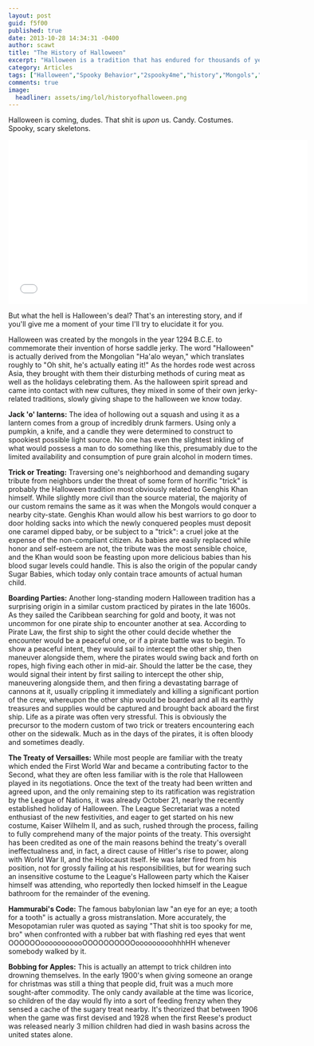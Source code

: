 ```yaml
---
layout: post
guid: f5f00
published: true
date: 2013-10-28 14:34:31 -0400
author: scawt
title: "The History of Halloween"
excerpt: "Halloween is a tradition that has endured for thousands of years in hundreds of cultures, and that is showing no signs of slowing down. While Christmas is slowly gorging itself on more and more of the year, lets step back and take a look at this spooky, scary custom's extensive history."
category: Articles
tags: ["Halloween","Spooky Behavior","2spooky4me","history","Mongols","Genghis Khan","World Wars","pirates","Kaiser","my blood sugar hurts","spooky scary skeletons"]
comments: true 
image:
  headliner: assets/img/lol/historyofhalloween.png
---
```


Halloween is coming, dudes. That shit is _upon_ us. Candy. Costumes. Spooky, scary skeletons.

<iframe width="600" height="330" src="//www.youtube.com/embed/x-agNTzk0a0" frameborder="0" allowfullscreen=""></iframe>

But what the hell is Halloween's deal? That's an interesting story, and if you'll give me a moment of your time I'll try to elucidate it for you.

Halloween was created by the mongols in the year 1294 B.C.E. to commemorate their invention of horse saddle jerky. The word "Halloween" is actually derived from the Mongolian "Ha'alo weyan," which translates roughly to "Oh shit, he's actually eating it!" As the hordes rode west across Asia, they brought with them their disturbing methods of curing meat as well as the holidays celebrating them. As the halloween spirit spread and came into contact with new cultures, they mixed in some of their own jerky-related traditions, slowly giving shape to the halloween we know today.

**Jack 'o' lanterns:** The idea of hollowing out a squash and using it as a lantern comes from a group of incredibly drunk farmers. Using only a pumpkin, a knife, and a candle they were determined to construct to spookiest possible light source. No one has even the slightest inkling of what would possess a man to do something like this, presumably due to the limited availability and consumption of pure grain alcohol in modern times.

**Trick or Treating:** Traversing one's neighborhood and demanding sugary tribute from neighbors under the threat of some form of horrific "trick" is probably the Halloween tradition most obviously related to Genghis Khan himself. While slightly more civil than the source material, the majority of our custom remains the same as it was when the Mongols would conquer a nearby city-state. Genghis Khan would allow his best warriors to go door to door holding sacks into which the newly conquered peoples must deposit one caramel dipped baby, or be subject to a "trick": a cruel joke at the expense of the non-compliant citizen. As babies are easily replaced while honor and self-esteem are not, the tribute was the most sensible choice, and the Khan would soon be feasting upon more delicious babies than his blood sugar levels could handle. This is also the origin of the popular candy Sugar Babies, which today only contain trace amounts of actual human child.

**Boarding Parties:** Another long-standing modern Halloween tradition has a surprising origin in a similar custom practiced by pirates in the late 1600s. As they sailed the Caribbean searching for gold and booty, it was not uncommon for one pirate ship to encounter another at sea. According to Pirate Law, the first ship to sight the other could decide whether the encounter would be a peaceful one, or if a pirate battle was to begin. To show a peaceful intent, they would sail to intercept the other ship, then maneuver alongside them, where the pirates would swing back and forth on ropes, high fiving each other in mid-air. Should the latter be the case, they would signal their intent by first sailing to intercept the other ship, maneuvering alongside them, and then firing a devastating barrage of cannons at it, usually crippling it immediately and killing a significant portion of the crew, whereupon the other ship would be boarded and all its earthly treasures and supplies would be captured and brought back aboard the first ship. Life as a pirate was often very stressful. This is obviously the precursor to the modern custom of two trick or treaters encountering each other on the sidewalk. Much as in the days of the pirates, it is often bloody and sometimes deadly.

**The Treaty of Versailles:** While most people are familiar with the treaty which ended the First World War and became a contributing factor to the Second, what they are often less familiar with is the role that Halloween played in its negotiations. Once the text of the treaty had been written and agreed upon, and the only remaining step to its ratification was registration by the League of Nations, it was already October 21, nearly the recently established holiday of Halloween. The League Secretariat was a noted enthusiast of the new festivities, and eager to get started on his new costume, Kaiser Wilhelm II, and as such, rushed through the process, failing to fully comprehend many of the major points of the treaty. This oversight has been credited as one of the main reasons behind the treaty's overall ineffectualness and, in fact, a direct cause of Hitler's rise to power, along with World War II, and the Holocaust itself. He was later fired from his position, not for grossly failing at his responsibilities, but for wearing such an insensitive costume to the League's Halloween party which the Kaiser himself was attending, who reportedly then locked himself in the League bathroom for the remainder of the evening.

**Hammurabi's Code:** The famous babylonian law "an eye for an eye; a tooth for a tooth" is actually a gross mistranslation. More accurately, the Mesopotamian ruler was quoted as saying "That shit is too spooky for me, bro" when confronted with a rubber bat with flashing red eyes that went OOOOOOooooooooooOOOOOOOOOOooooooooohhhHH whenever somebody walked by it.

**Bobbing for Apples:** This is actually an attempt to trick children into drowning themselves. In the early 1900's when giving someone an orange for christmas was still a thing that people did, fruit was a much more sought-after commodity. The only candy available at the time was licorice, so children of the day would fly into a sort of feeding frenzy when they sensed a cache of the sugary treat nearby. It's theorized that between 1906 when the game was first devised and 1928 when the first Reese's product was released nearly 3 million children had died in wash basins across the united states alone.